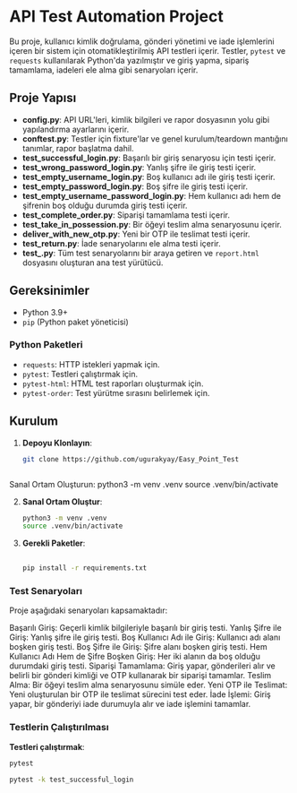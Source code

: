 # API Test Automation Project

Bu proje, kullanıcı kimlik doğrulama, gönderi yönetimi ve iade işlemlerini içeren bir sistem için otomatikleştirilmiş API testleri içerir. Testler, `pytest` ve `requests` kullanılarak Python'da yazılmıştır ve giriş yapma, sipariş tamamlama, iadeleri ele alma gibi senaryoları içerir.

## Proje Yapısı

- **config.py**: API URL'leri, kimlik bilgileri ve rapor dosyasının yolu gibi yapılandırma ayarlarını içerir.
- **conftest.py**: Testler için fixture'lar ve genel kurulum/teardown mantığını tanımlar, rapor başlatma dahil.
- **test_successful_login.py**: Başarılı bir giriş senaryosu için testi içerir.
- **test_wrong_password_login.py**: Yanlış şifre ile giriş testi içerir.
- **test_empty_username_login.py**: Boş kullanıcı adı ile giriş testi içerir.
- **test_empty_password_login.py**: Boş şifre ile giriş testi içerir.
- **test_empty_username_password_login.py**: Hem kullanıcı adı hem de şifrenin boş olduğu durumda giriş testi içerir.
- **test_complete_order.py**: Siparişi tamamlama testi içerir.
- **test_take_in_possession.py**: Bir öğeyi teslim alma senaryosunu içerir.
- **deliver_with_new_otp.py**: Yeni bir OTP ile teslimat testi içerir.
- **test_return.py**: İade senaryolarını ele alma testi içerir.
- **test_.py**: Tüm test senaryolarını bir araya getiren ve `report.html` dosyasını oluşturan ana test yürütücü.

## Gereksinimler

- Python 3.9+
- `pip` (Python paket yöneticisi)

### Python Paketleri

- `requests`: HTTP istekleri yapmak için.
- `pytest`: Testleri çalıştırmak için.
- `pytest-html`: HTML test raporları oluşturmak için.
- `pytest-order`: Test yürütme sırasını belirlemek için.

## Kurulum

1. **Depoyu Klonlayın**:

   ```bash
   git clone https://github.com/ugurakyay/Easy_Point_Test



Sanal Ortam Oluşturun:
python3 -m venv .venv
source .venv/bin/activate

2. **Sanal Ortam Oluştur**:

   ```bash
   python3 -m venv .venv
   source .venv/bin/activate


3. **Gerekli Paketler**:

   ```bash
 
   pip install -r requirements.txt

### Test Senaryoları
Proje aşağıdaki senaryoları kapsamaktadır:

Başarılı Giriş: Geçerli kimlik bilgileriyle başarılı bir giriş testi.
Yanlış Şifre ile Giriş: Yanlış şifre ile giriş testi.
Boş Kullanıcı Adı ile Giriş: Kullanıcı adı alanı boşken giriş testi.
Boş Şifre ile Giriş: Şifre alanı boşken giriş testi.
Hem Kullanıcı Adı Hem de Şifre Boşken Giriş: Her iki alanın da boş olduğu durumdaki giriş testi.
Siparişi Tamamlama: Giriş yapar, gönderileri alır ve belirli bir gönderi kimliği ve OTP kullanarak bir siparişi tamamlar.
Teslim Alma: Bir öğeyi teslim alma senaryosunu simüle eder.
Yeni OTP ile Teslimat: Yeni oluşturulan bir OTP ile teslimat sürecini test eder.
İade İşlemi: Giriş yapar, bir gönderiyi iade durumuyla alır ve iade işlemini tamamlar.

### Testlerin Çalıştırılması

**Testleri çalıştırmak**:

   ```bash
   pytest
   
   pytest -k test_successful_login

